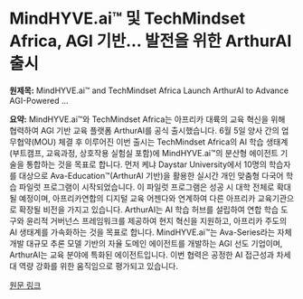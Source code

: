# MindHYVE.ai™ 및 TechMindset Africa, AGI 기반… 발전을 위한 ArthurAI 출시

**원제목:** MindHYVE.ai™ and TechMindset Africa Launch ArthurAI to Advance AGI-Powered ...

**요약:** MindHYVE.ai™와 TechMindset Africa는 아프리카 대륙의 교육 혁신을 위해 협력하여 AGI 기반 교육 플랫폼 ArthurAI를 공식 출시했습니다.  6월 5일 양사 간의 업무협약(MOU) 체결 후 이루어진 이번 출시는 TechMindset Africa의 AI 학습 생태계(부트캠프, 교육과정, 상호작용 실험실 포함)에 MindHYVE.ai™의 분산형 에이전트 기술을 통합하는 것을 목표로 합니다.  먼저 케냐 Daystar University에서 10명의 학습자를 대상으로 Ava-Education™(ArthurAI 기반)을 활용한 실시간 개인 맞춤형 다국어 학습 파일럿 프로그램이 시작되었습니다.  이 파일럿 프로그램은 성공 시 대학 전체로 확대될 예정이며, 아프리카연합의 디지털 교육 어젠다와 연계하여 다른 아프리카 교육기관으로 확장될 비전을 가지고 있습니다.  ArthurAI는 AI 학습 허브를 설립하여 연합 학습 도구와 윤리적 거버넌스 프레임워크를 제공하여 현지 혁신을 지원하고, 아프리카 주도의 AI 생태계를 가속화하는 것을 목표로 합니다.  MindHYVE.ai™는 Ava-Series라는 자체 개발 대규모 추론 모델 기반의 자율 도메인 에이전트를 개발하는 AGI 선도 기업이며, ArthurAI는 교육 분야에 특화된 에이전트입니다.  이번 협력은 공정한 AI 접근성과 차세대 역량 강화를 위한 움직임으로 평가되고 있습니다.

[원문 링크](https://finance.yahoo.com/news/mindhyve-ai-techmindset-africa-launch-044500665.html)
